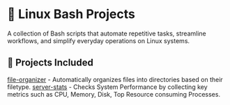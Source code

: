 # 🐧 Linux Bash Projects 

A collection of Bash scripts that automate repetitive tasks, streamline workflows, and simplify everyday operations on Linux systems.

## 📁 Projects Included

[file-organizer](./file-organizer/) - Automatically organizes files into directories based on their filetype.
[server-stats](./server-stats/) - Checks System Performance by collecting key metrics such as CPU, Memory, Disk, Top Resource consuming Processes.
